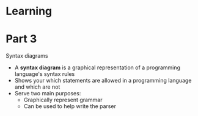 # Learning
# Part 3

Syntax diagrams
* A **syntax diagram** is a graphical representation of a programming language's syntax rules
* Shows your which statements are allowed in a programming language and which are not
* Serve two main purposes:
    * Graphically represent grammar
    * Can be used to help write the parser